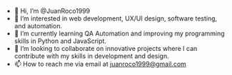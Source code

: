 - 👋 Hi, I’m @JuanRoco1999
- 👀 I’m interested in web development, UX/UI design, software testing, and automation.
- 🌱 I’m currently learning QA Automation and improving my programming skills in Python and JavaScript.
- 💞️ I’m looking to collaborate on innovative projects where I can contribute with my skills in development and design.
- 📫 How to reach me via email at juanroco1999@gmail.com
  

<!---
JuanRoco1999/JuanRoco1999 is a ✨ special ✨ repository because its `README.md` (this file) appears on your GitHub profile.
You can click the Preview link to take a look at your changes.
--->
